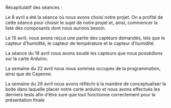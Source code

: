Récapitulatif des  séances :

Le 8 avril a été la séance où nous avons choisi notre projet. On a profité de cette séance pour choisir le sujet de notre  projet  et, ainsi, commencer la liste des composants dont nous aurions besoin. 

Le 15 avril, nous avons reçus une partie des capteurs demandés, tels que le capteur d'humidité, le capteur de température et le capteur d'humidité.

La séance du 19 avril nous avons soudé les capteurs que nous possédions sur la carte Arduino. 

La semaine du 22 avril nous nous sommes occupés de la programmation, ainsi que de Cayenne.

La semaine du 29 avril nous avons réfléchi à la manière de conceptualiser la boite dans laquelle placer notre carte arduino et nous avons effectués les derniers tests  afin d'être sure que tout fonctionne correctement pour la présentation finale 
